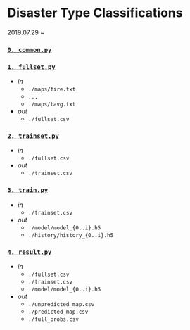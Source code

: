 # Disaster Type Classifications

2019.07.29 ~

### [`0. common.py`](/common.py)
### [`1. fullset.py`](/fullset.py)
   * *in*
     * `./maps/fire.txt`
     * `...`
     * `./maps/tavg.txt`
   * *out*
     * `./fullset.csv`
### [`2. trainset.py`](/trainset.py)
   * *in*
     * `./fullset.csv`
   * *out*
     * `./trainset.csv`
### [`3. train.py`](/train.py)
   * *in*
     * `./trainset.csv`
   * *out*
     * `./model/model_{0..i}.h5`
     * `./history/history_{0..i}.h5`
### [`4. result.py`](/result.py)
   * *in*
     * `./fullset.csv`
     * `./trainset.csv`
     * `./model/model_{0..i}.h5`
   * *out*
     * `./unpredicted_map.csv`
     * `./predicted_map.csv`
     * `./full_probs.csv`

